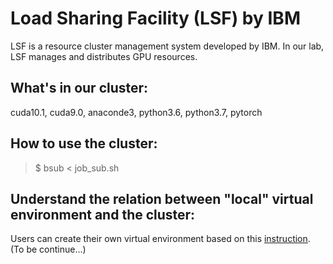 # Load Sharing Facility (LSF) by IBM
LSF is a resource cluster management system developed by IBM. In our lab, LSF manages and distributes GPU resources. 

## What's in our cluster:
cuda10.1, cuda9.0, anaconde3, python3.6, python3.7, pytorch

## How to use the cluster:
> $ bsub < job_sub.sh
> 
## Understand the relation between "local" virtual environment and the cluster:
Users can create their own virtual environment based on this [instruction](https://github.com/ruiyangqin2016/rmyy_medical_segmentation/blob/main/documents/How_to_use_remote_server.md). (To be continue...)
